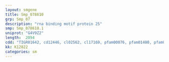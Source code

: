 ```yaml
---
layout: smgene
title: Smp_078610
grp: Smp_07
description: "rna binding motif protein 25"
smp: Smp_078610.1
uniprot: "G4V9Z2"
length:  2094
cdd: "TIGR01642, cd12446, cl02562, cl17169, pfam00076, pfam01480, pfam05672, smart00311, smart00360"
kk: K12822
categories: sm
---
```


